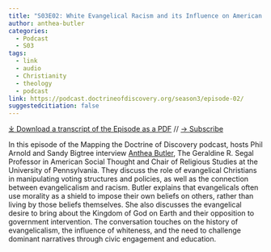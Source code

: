 ```yaml
---
title: "S03E02: White Evangelical Racism and its Influence on American Politics an Interview with Anthea Butler"
author: anthea-butler
categories:
  - Podcast
  - S03
tags:
  - link
  - audio
  - Christianity
  - theology
  - podcast
link: https://podcast.doctrineofdiscovery.org/season3/episode-02/
suggestedcitiation: false
---
```

<div id="buzzsprout-player-13904064"></div><script src="https://www.buzzsprout.com/1926214/13904064-s03e02-white-evangelical-racism-and-it-s-influence-on-american-politics-an-interview-with-anthea-butler.js?container_id=buzzsprout-player-13904064&player=small" type="text/javascript" charset="utf-8"></script>

[⤓ Download a transcript of the Episode as a PDF](https://podcast.doctrineofdiscovery.org/assets/pdfs/S03E02-White-Evangelical-Racism-Anthea-Butler-TRANSCRIPT.pdf) // [→ Subscribe]((https://podcast.doctrineofdiscovery.org/subscribe/))


In this episode of the Mapping the Doctrine of Discovery podcast, hosts Phil Arnold and Sandy Bigtree interview [Anthea Butler](https://rels.sas.upenn.edu/people/anthea-butler), The Geraldine R. Segal Professor in American Social Thought and Chair of Religious Studies at the University of Pennsylvania. They discuss the role of evangelical Christians in manipulating voting structures and policies, as well as the connection between evangelicalism and racism. Butler explains that evangelicals often use morality as a shield to impose their own beliefs on others, rather than living by those beliefs themselves. She also discusses the evangelical desire to bring about the Kingdom of God on Earth and their opposition to government intervention. The conversation touches on the history of evangelicalism, the influence of whiteness, and the need to challenge dominant narratives through civic engagement and education.
